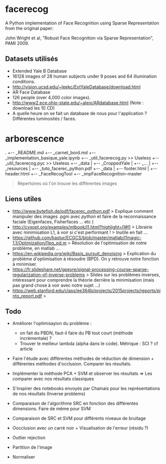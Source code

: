 # facerecog
A Python implementation of Face Recognition using Sparse Representation from the original paper:

John Wright et al, "Robust Face Recognition via Sparse Representation", PAMI 2009.

## Datasets utilisés

* Extended Yale B Database
 * 16128 images of 28 human subjects under 9 poses and 64 illumination conditions.
 * http://vision.ucsd.edu/~leekc/ExtYaleDatabase/download.html
* AR Face Database
 * 126 people (over 4,000 color images).
 * http://www2.ece.ohio-state.edu/~aleix/ARdatabase.html (Note : download les 10 CD)
* A quelle heure on se fait un database de nous pour l'application ? Différentes luminosités / faces.

# arborescence

.
+-- _README.md
+-- _carnet_bord.md
+-- _implementation_basique_yale.ipynb
+-- _util_facerecog.py >> Useless
+-- _util_facerecog.pyc >> Useless
+-- _data
|   +-- _CroppedYale
|       +-- _...
|   +-- _resources
|       +-- _tuto_facerec_python.pdf
+-- _data
|   +-- footer.html
|   +-- header.html
+-- _FaceRecogTool
+-- _impFaceRecognition-master

> Répertoires où l'on trouve les différentes images

## Liens utiles

* http://www.bytefish.de/pdf/facerec_python.pdf > Explique comment manipuler des images .pgm avec *python* et faire de la reconnaissance faciale (Eigenfaces, Fisherfaces ... etc )
* http://cvxopt.org/examples/mlbook/l1.html?highlight=l1#l1 > Librairie avec minimisation L1, à voir si c'est performant ! > Inutile en fait ...
* https://github.com/kastur/ECGCS/blob/master/matlab/l1magic-1.1/Optimization/l1eq_pd.m > Résolution de l'optimisation de notre problème, en matlab ...
* https://en.wikipedia.org/wiki/Basis_pursuit_denoising > Explication du problème d'optimisation à résoudre (BPD). On y retrouve notre fonction à minimiser.
* https://fr.slideshare.net/gpeyre/signal-processing-course-sparse-regularization-of-inverse-problems > Slides sur les problèmes inverses, intéressant pour comprendre la théorie derrière la minimisation (mais pas grand chose à voir avec notre sujet ...)
* https://web.stanford.edu/class/ee364b/projects/2015projects/reports/pinto_report.pdf > 

## Todo

* Améliorer l'optimisayion du problème : 
  * on fait du PBDN, faut-il faire du PB tout court (méthode incrémentale) ?
  * Trouver le meilleur lambda (alpha dans le code). Métrique : SCI ? cf article
* Faire l'étude avec différentes méthodes de réduction de dimension + différentes méthodes d'occlusion. Comparer les résultats.
* Implémenter la méthode PCA + SVM et observer les résultats => Les comparer avec nos résultats classiques
* S'inspirer des notebooks envoyés par Chainais pour les représentations de nos résultats (Inverse problems)


* Comparaison de l'algorithme SRC en fonction des différentes dimensions. Faire de même pour SVM
* Comparaison de SRC et SVM pour différents niveaux de bruitage
* Oocclusion avec un carré noir + Visualisation de l'erreur (résidu ?)
* Outlier rejection
* Partition de l'image
* Normaliser